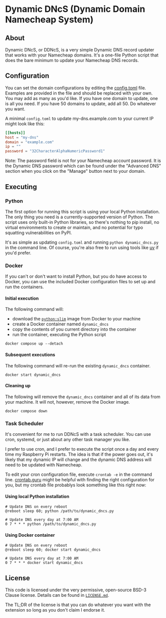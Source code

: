 # Dynamic DNcS (Dynamic Domain Namecheap System)

## About

Dynamic DNcS, or DDNcS, is a very simple Dynamic DNS record updater that works
with your Namecheap domains. It's a one-file Python script that does the bare
minimum to update your Namecheap DNS records.

## Configuration

You can set the domain configurations by editing the [config.toml][config]
file. Examples are provided in the file and should be replaced with your own.
You may add as many as you'd like. If you have one domain to update, one is all
you need. If you have 50 domains to update, add all 50. Do whatever you want.

A minimal `config.toml` to update my-dns.example.com to your current IP might
look like this:

```toml
[[hosts]]
host = "my-dns"
domain = "example.com"
ip = ""
password = "32CharacterAlphaNumericPassword1"
```

Note: The password field is not for your Namecheap account password. It is the
Dynamic DNS password which can be found under the "Advanced DNS" section when
you click on the "Manage" button next to your domain.

## Executing

### Python

The first option for running this script is using your local Python
installation. The only thing you need is a currently-supported version of
Python. The script uses only built-in Python libraries, so there's nothing to
pip install, no virtual environments to create or maintain, and no potential for
typo squatting vulnerabilities on PyPI.

It's as simple as updating `config.toml` and running `python dynamic_dncs.py`
in the command line. Of course, you're also free to run using tools like [uv][]
if you'd prefer.

### Docker

If you can't or don't want to install Python, but you do have access to Docker,
you can use the included Docker configuration files to set up and run the
containers.

#### Initial execution

The following command will:

- download the [`python:slim`][python-image] image from Docker to your machine
- create a Docker container named `dynamic_dncs`
- copy the contents of you current directory into the container
- run the container, executing the Python script

```shell
docker compose up --detach
```

#### Subsequent executions

The following command will re-run the existing `dynamic_dncs` container.

```shell
docker start dynamic_dncs
```

#### Cleaning up

The following will remove the `dynamic_dncs` container and all of its data from
your machine. It will not, however, remove the Docker image.

```shell
docker compose down
```

### Task Scheduler

It's convenient for me to run DDNcS with a task scheduler. You can use cron,
systemd, or just about any other task manager you like.

I prefer to use cron, and I prefer to execute the script once a day and every
time my Raspberry Pi restarts. The idea is that if the power goes out, it's
likely that my dynamic IP will change and the dynamic DNS address will need to
be updated with Namecheap.

To edit your cron configuration file, execute `crontab -e` in the command line.
[crontab.guru][crontab] might be helpful with finding the right configuration
for you, but my crontab file probablys look something like this right now:

#### Using local Python installation

```crontab
# Update DNS on every reboot
@reboot sleep 60; python /path/to/dynamic_dncs.py

# Update DNS every day at 7:00 AM
0 7 * * * python /path/to/dynamic_dncs.py
```

#### Using Docker container

```crontab
# Update DNS on every reboot
@reboot sleep 60; docker start dynamic_dncs

# Update DNS every day at 7:00 AM
0 7 * * * docker start dynamic_dncs
```

## License

This code is licensed under the very permissive, open-source BSD-3 Clause
license. Details can be found in [`LICENSE.md`](./LICENSE.md).

The TL;DR of the license is that you can do whatever you want with the extension
so long as you don't claim I endorse it.

[config]: config.toml
[crontab]: https://crontab.guru/
[python-image]: https://hub.docker.com/_/python
[uv]: https://docs.astral.sh/uv/
